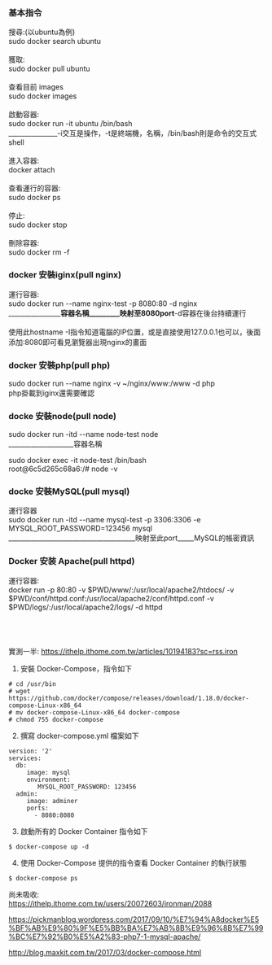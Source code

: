 ### 基本指令
搜尋:(以ubuntu為例)<br>
sudo docker search ubuntu<br>
<br>
獲取:<br>
sudo docker pull ubuntu<br>
<br>
查看目前 images<br>
sudo docker images<br>
<br>
啟動容器:<br>
sudo docker run -it ubuntu /bin/bash<br>
_______________-i交互是操作，-t是終端機，名稱，/bin/bash則是命令的交互式shell<br>
<br>
進入容器:<br>
docker attach <br>
<br>
查看運行的容器:<br>
sudo docker ps<br>
<br>
停止:<br>
sudo docker stop<br>
<br>
刪除容器:<br>
sudo docker rm -f <id><br>

### docker 安裝iginx(pull nginx)

運行容器:<br>
sudo docker run --name nginx-test -p 8080:80 -d nginx<br>
__________________容器名稱_________映射至8080port__-d容器在後台持續運行<br>
<br>
使用此hostname -I指令知道電腦的IP位置，或是直接使用127.0.0.1也可以，後面添加:8080即可看見瀏覽器出現nginx的畫面<br>

### docker 安裝php(pull php)

sudo docker run --name  nginx -v ~/nginx/www:/www  -d php<br>
php掛載到iginx還需要確認<br>

### docke 安裝node(pull node)

sudo docker run -itd --name node-test node<br>
____________________容器名稱<br>

sudo docker exec -it node-test /bin/bash<br>
root@6c5d265c68a6:/# node -v<br>

### docke 安裝MySQL(pull mysql)

運行容器<br>
sudo docker run -itd --name mysql-test -p 3306:3306 -e MYSQL_ROOT_PASSWORD=123456 mysql<br>
_______________________________________映射至此port_____MySQL的帳密資訊<br>

### Docker 安装 Apache(pull httpd)

運行容器:<br>
docker run -p 80:80 -v $PWD/www/:/usr/local/apache2/htdocs/ -v $PWD/conf/httpd.conf:/usr/local/apache2/conf/httpd.conf -v $PWD/logs/:/usr/local/apache2/logs/ -d httpd<br>
<br>
<br>
<br>
<br>
實測一半:
https://ithelp.ithome.com.tw/articles/10194183?sc=rss.iron

1. 安裝 Docker-Compose，指令如下
~~~
# cd /usr/bin
# wget https://github.com/docker/compose/releases/download/1.18.0/docker-compose-Linux-x86_64
# mv docker-compose-Linux-x86_64 docker-compose
# chmod 755 docker-compose
~~~
2. 撰寫 docker-compose.yml 檔案如下
~~~
version: '2'
services:
  db:
     image: mysql
     environment:
        MYSQL_ROOT_PASSWORD: 123456
  admin:
     image: adminer
     ports:
       - 8080:8080
~~~
3. 啟動所有的 Docker Container 指令如下
~~~
$ docker-compose up -d
~~~
4. 使用 Docker-Compose 提供的指令查看 Docker Container 的執行狀態
~~~
$ docker-compose ps
~~~



尚未吸收:<br>
https://ithelp.ithome.com.tw/users/20072603/ironman/2088

https://pickmanblog.wordpress.com/2017/09/10/%E7%94%A8docker%E5%BF%AB%E9%80%9F%E5%BB%BA%E7%AB%8B%E9%96%8B%E7%99%BC%E7%92%B0%E5%A2%83-php7-1-mysql-apache/

http://blog.maxkit.com.tw/2017/03/docker-compose.html
